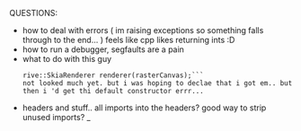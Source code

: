 QUESTIONS: 

- how to deal with errors ( im raising exceptions so something falls through to the end... )
    feels like cpp likes returning ints :D 
- how to run a debugger, segfaults are a pain
- what to do with this guy
    ```// hmm "no default constructor exists bla bla... "
	rive::SkiaRenderer renderer(rasterCanvas);```
  not looked much yet. but i was hoping to declae that i got em.. but then i 'd get thi default constructor errr... 
- headers and stuff.. all imports into the headers? 
    good way to strip unused imports?
_ 